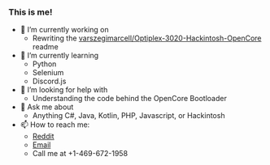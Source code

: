 ### This is me!



- 🔭 I’m currently working on
    - Rewriting the [varszegimarcell/Optiplex-3020-Hackintosh-OpenCore](https://github.com/varszegimarcell/Optiplex-3020-Hackintosh-OpenCore) readme
- 🌱 I’m currently learning
    - Python
    - Selenium
    - Discord.js
- 🤔 I’m looking for help with
    - Understanding the code behind the OpenCore Bootloader
- 💬 Ask me about
    - Anything C#, Java, Kotlin, PHP, Javascript, or Hackintosh 
- 📫 How to reach me:
    - [Reddit](reddit.com/user/xtendera)
    - [Email](mailto:geektraindev@gmail.com)
    - Call me at +1-469-672-1958
